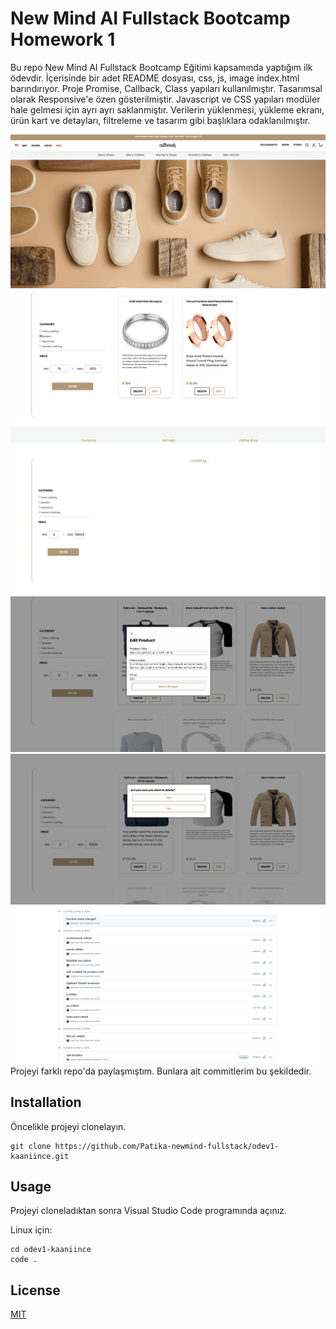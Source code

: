 # New Mind AI Fullstack Bootcamp Homework 1

Bu repo New Mind AI Fullstack Bootcamp Eğitimi kapsamında yaptığım ilk ödevdir. İçerisinde bir adet README dosyası, css, js, image index.html barındırıyor. Proje Promise, Callback, Class yapıları kullanılmıştır. Tasarımsal olarak Responsive'e özen gösterilmiştir. Javascript ve CSS yapıları modüler hale gelmesi için ayrı ayrı saklanmıştır. Verilerin yüklenmesi, yükleme ekranı, ürün kart ve detayları, filtreleme ve tasarım gibi başlıklara odaklanılmıştır.

![PROJECT](/images/home_page.png)
![PROJECT](/images/product_list.png)
![PROJECT](/images/loading_screen.png)
![PROJECT](/images/edit_screen.png)
![PROJECT](/images/delete_screen.png)
![COMMIT](/images/commit.png)
Projeyi farklı repo'da paylaşmıştım. Bunlara ait commitlerim bu şekildedir.

## Installation

Öncelikle projeyi clonelayın.

```
git clone https://github.com/Patika-newmind-fullstack/odev1-kaaniince.git
```

## Usage

Projeyi cloneladıktan sonra Visual Studio Code programında açınız.

Linux için:

```
cd odev1-kaaniince
code .
```

## License

[MIT](https://choosealicense.com/licenses/mit/)

